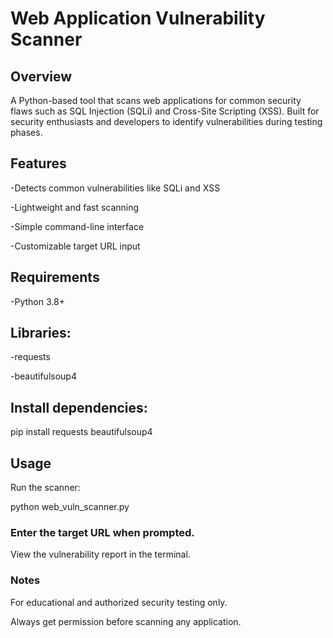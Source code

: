 # Web Application Vulnerability Scanner
## Overview
A Python-based tool that scans web applications for common security flaws such as SQL Injection (SQLi) and Cross-Site Scripting (XSS). Built for security enthusiasts and developers to identify vulnerabilities during testing phases.

## Features
-Detects common vulnerabilities like SQLi and XSS

-Lightweight and fast scanning

-Simple command-line interface

-Customizable target URL input

## Requirements

-Python 3.8+

## Libraries:

-requests

-beautifulsoup4

## Install dependencies:


pip install requests beautifulsoup4

## Usage
Run the scanner:

python web_vuln_scanner.py

### Enter the target URL when prompted.

View the vulnerability report in the terminal.

### Notes
For educational and authorized security testing only.

Always get permission before scanning any application.
